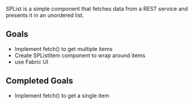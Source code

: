 SPList is a simple component that fetches data from a REST service and presents it in an unordered list. 

## Goals
- Implement fetch() to get multiple items 
- Create SPListItem component to wrap around items
- use Fabric UI

## Completed Goals
- Implement fetch() to get a single item